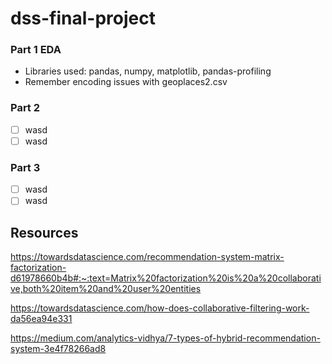 # dss-final-project

### Part 1 EDA
- Libraries used: pandas, numpy, matplotlib, pandas-profiling
- Remember encoding issues with geoplaces2.csv
### Part 2 
- [ ] wasd
- [ ] wasd
### Part 3 
- [ ] wasd
- [ ] wasd

## Resources
https://towardsdatascience.com/recommendation-system-matrix-factorization-d61978660b4b#:~:text=Matrix%20factorization%20is%20a%20collaborative,both%20item%20and%20user%20entities

https://towardsdatascience.com/how-does-collaborative-filtering-work-da56ea94e331

https://medium.com/analytics-vidhya/7-types-of-hybrid-recommendation-system-3e4f78266ad8
